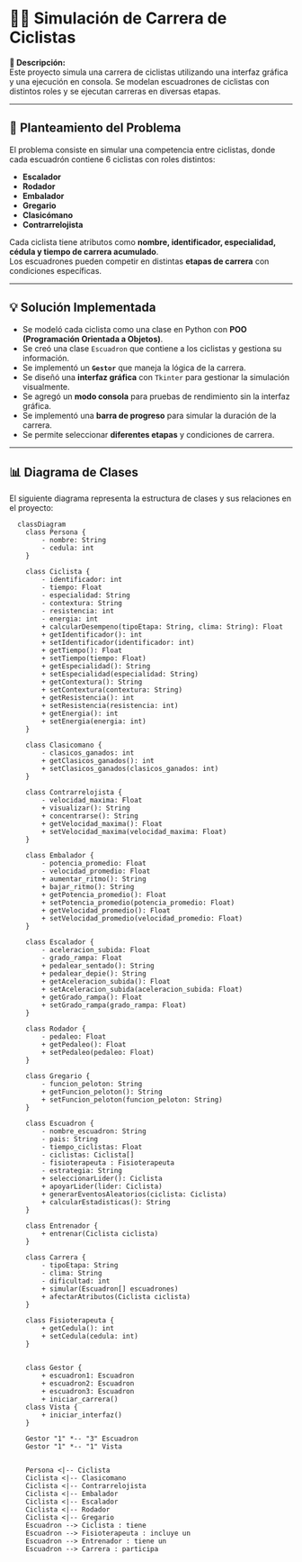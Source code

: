# 🚴‍♂️ Simulación de Carrera de Ciclistas

**📌 Descripción:**  
Este proyecto simula una carrera de ciclistas utilizando una interfaz gráfica y una ejecución en consola. Se modelan escuadrones de ciclistas con distintos roles y se ejecutan carreras en diversas etapas.

---

## 🎯 **Planteamiento del Problema**
El problema consiste en simular una competencia entre ciclistas, donde cada escuadrón contiene 6 ciclistas con roles distintos:  
- **Escalador**
- **Rodador**
- **Embalador**
- **Gregario**
- **Clasicómano**
- **Contrarrelojista**

Cada ciclista tiene atributos como **nombre, identificador, especialidad, cédula y tiempo de carrera acumulado**.  
Los escuadrones pueden competir en distintas **etapas de carrera** con condiciones específicas.

---

## 💡 **Solución Implementada**
- Se modeló cada ciclista como una clase en Python con **POO (Programación Orientada a Objetos)**.
- Se creó una clase `Escuadron` que contiene a los ciclistas y gestiona su información.
- Se implementó un **`Gestor`** que maneja la lógica de la carrera.
- Se diseñó una **interfaz gráfica** con `Tkinter` para gestionar la simulación visualmente.
- Se agregó un **modo consola** para pruebas de rendimiento sin la interfaz gráfica.
- Se implementó una **barra de progreso** para simular la duración de la carrera.
- Se permite seleccionar **diferentes etapas** y condiciones de carrera.

---

## 📊 **Diagrama de Clases**
El siguiente diagrama representa la estructura de clases y sus relaciones en el proyecto:


```mermaid
  classDiagram
    class Persona {
        - nombre: String
        - cedula: int
    }

    class Ciclista {
        - identificador: int
        - tiempo: Float
        - especialidad: String
        - contextura: String
        - resistencia: int
        - energia: int
        + calcularDesempeno(tipoEtapa: String, clima: String): Float
        + getIdentificador(): int
        + setIdentificador(identificador: int)
        + getTiempo(): Float
        + setTiempo(tiempo: Float)
        + getEspecialidad(): String
        + setEspecialidad(especialidad: String)
        + getContextura(): String
        + setContextura(contextura: String)
        + getResistencia(): int
        + setResistencia(resistencia: int)
        + getEnergia(): int
        + setEnergia(energia: int)
    }

    class Clasicomano {
        - clasicos_ganados: int
        + getClasicos_ganados(): int
        + setClasicos_ganados(clasicos_ganados: int)
    }

    class Contrarrelojista {
        - velocidad_maxima: Float
        + visualizar(): String
        + concentrarse(): String
        + getVelocidad_maxima(): Float
        + setVelocidad_maxima(velocidad_maxima: Float)
    }

    class Embalador {
        - potencia_promedio: Float
        - velocidad_promedio: Float
        + aumentar_ritmo(): String
        + bajar_ritmo(): String
        + getPotencia_promedio(): Float
        + setPotencia_promedio(potencia_promedio: Float)
        + getVelocidad_promedio(): Float
        + setVelocidad_promedio(velocidad_promedio: Float)
    }

    class Escalador {
        - aceleracion_subida: Float
        - grado_rampa: Float
        + pedalear_sentado(): String
        + pedalear_depie(): String
        + getAceleracion_subida(): Float
        + setAceleracion_subida(aceleracion_subida: Float)
        + getGrado_rampa(): Float
        + setGrado_rampa(grado_rampa: Float)
    }

    class Rodador {
        - pedaleo: Float
        + getPedaleo(): Float
        + setPedaleo(pedaleo: Float)
    }

    class Gregario {
        - funcion_peloton: String
        + getFuncion_peloton(): String
        + setFuncion_peloton(funcion_peloton: String)
    }

    class Escuadron {
        - nombre_escuadron: String
        - pais: String
        - tiempo_ciclistas: Float
        - ciclistas: Ciclista[]
        - fisioterapeuta : Fisioterapeuta
        - estrategia: String
        + seleccionarLider(): Ciclista
        + apoyarLider(lider: Ciclista)
        + generarEventosAleatorios(ciclista: Ciclista)
        + calcularEstadisticas(): String
    }

    class Entrenador {
        + entrenar(Ciclista ciclista)
    }

    class Carrera {
        - tipoEtapa: String
        - clima: String
        - dificultad: int
        + simular(Escuadron[] escuadrones)
        + afectarAtributos(Ciclista ciclista)
    }

    class Fisioterapeuta {
        + getCedula(): int
        + setCedula(cedula: int)
    }


    class Gestor {
        + escuadron1: Escuadron
        + escuadron2: Escuadron
        + escuadron3: Escuadron
        + iniciar_carrera()
    class Vista {
        + iniciar_interfaz()
    }

    Gestor "1" *-- "3" Escuadron
    Gestor "1" *-- "1" Vista


    Persona <|-- Ciclista
    Ciclista <|-- Clasicomano
    Ciclista <|-- Contrarrelojista
    Ciclista <|-- Embalador
    Ciclista <|-- Escalador
    Ciclista <|-- Rodador
    Ciclista <|-- Gregario
    Escuadron --> Ciclista : tiene
    Escuadron --> Fisioterapeuta : incluye un
    Escuadron --> Entrenador : tiene un
    Escuadron --> Carrera : participa
